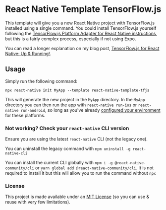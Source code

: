 # React Native Template TensorFlow.js

This template will give you a new React Native project with TensorFlow.js installed using a single command. You could install TensorFlow.js yourself following the [TensorFlow.js Platform Adapter for React Native instructions](https://github.com/tensorflow/tfjs/tree/master/tfjs-react-native), but this is a fairly complex process, especially if not using Expo.

You can read a longer explanation on my blog post, [TensorFlow.js for React Native: Up & Running!](https://tech.courses/tensorflow-js-react-native/).

## Usage

Simply run the following command:
```
npx react-native init MyApp --template react-native-template-tfjs
```

This will generate the new project in the `MyApp` directory. In the `MyApp` directory you can then run the app with `react-native run-ios` or `react-native run-android`, so long as you've already [configured your environment](https://reactnative.dev/docs/getting-started.html) for these platforms.

### Not working? Check your `react-native` CLI version

Ensure you are using the latest `react-native` CLI (not the legacy one).

You can uninstall the legacy command with `npm uninstall -g react-native-cli`

You can install the current CLI globally with `npm i -g @react-native-community/cli` or `yarn global add @react-native-community/cli`. It is not required to install it but this will allow you to run the command without `npx`

### License

This project is made available under an [MIT License](./LICENSE) (so you can use & reuse with very few limitations).
